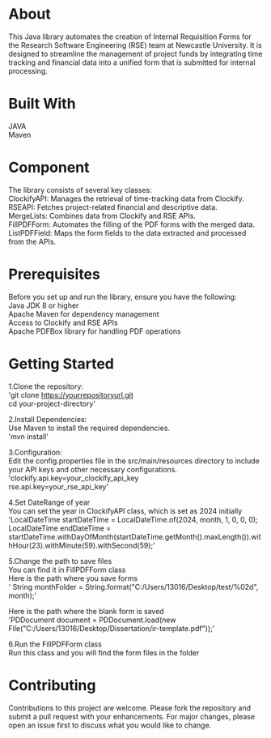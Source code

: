 # About
This Java library automates the creation of Internal Requisition Forms for the Research Software Engineering (RSE) team at Newcastle University. It is designed to streamline the management of project funds by integrating time tracking and financial data into a unified form that is submitted for internal processing.

# Built With
JAVA<br>
Maven

# Component
The library consists of several key classes:<br>
ClockifyAPI: Manages the retrieval of time-tracking data from Clockify.<br>
RSEAPI: Fetches project-related financial and descriptive data.<br>
MergeLists: Combines data from Clockify and RSE APIs.<br>
FillPDFForm: Automates the filling of the PDF forms with the merged data.<br>
ListPDFField: Maps the form fields to the data extracted and processed from the APIs.

# Prerequisites
Before you set up and run the library, ensure you have the following:<br>
Java JDK 8 or higher<br>
Apache Maven for dependency management<br>
Access to Clockify and RSE APIs<br>
Apache PDFBox library for handling PDF operations

# Getting Started<br>
1.Clone the repository:<br>
'git clone https://yourrepositoryurl.git<br>
cd your-project-directory'

2.Install Dependencies:<br>
Use Maven to install the required dependencies.<br>
'mvn install'

3.Configuration:<br>
Edit the config.properties file in the src/main/resources directory to include your API keys and other necessary configurations.<br>
'clockify.api.key=your_clockify_api_key<br>
rse.api.key=your_rse_api_key'

4.Set DateRange of year<br>
You can set the year in ClockifyAPI class, which is set as 2024 initially<br>
'LocalDateTime startDateTime = LocalDateTime.of(2024, month, 1, 0, 0, 0);<br>
LocalDateTime endDateTime = startDateTime.withDayOfMonth(startDateTime.getMonth().maxLength()).withHour(23).withMinute(59).withSecond(59);'

5.Change the path to save files<br>
You can find it in FillPDFForm class<br>
Here is the path where you save forms<br>
' String monthFolder = String.format("C:/Users/13016/Desktop/test/%02d", month);'<br>

Here is the path where the blank form is saved<br>
'PDDocument document = PDDocument.load(new File("C:/Users/13016/Desktop/Dissertation/ir-template.pdf"));'

6.Run the FillPDFForm class <br>
Run this class and you will find the form files in the folder

# Contributing<br>
Contributions to this project are welcome. Please fork the repository and submit a pull request with your enhancements. For major changes, please open an issue first to discuss what you would like to change.


